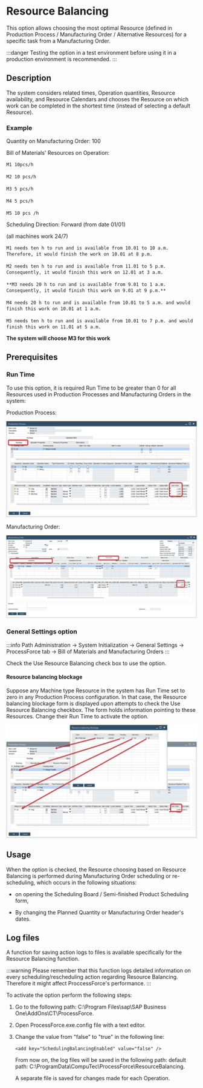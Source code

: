 # Resource Balancing

This option allows choosing the most optimal Resource (defined in Production Process / Manufacturing Order / Alternative Resources) for a specific task from a Manufacturing Order.

:::danger
Testing the option in a test environment before using it in a production environment is recommended.
:::

## Description

The system considers related times, Operation quantities, Resource availability, and Resource Calendars and chooses the Resource on which work can be completed in the shortest time (instead of selecting a default Resource).

### Example

Quantity on Manufacturing Order: 100

Bill of Materials' Resources on Operation:

    M1 10pcs/h

    M2 10 pcs/h

    M3 5 pcs/h

    M4 5 pcs/h

    M5 10 pcs /h

Scheduling Direction: Forward (from date 01/01)

(all machines work 24/7)

    M1 needs ten h to run and is available from 10.01 to 10 a.m. Therefore, it would finish the work on 10.01 at 8 p.m.

    M2 needs ten h to run and is available from 11.01 to 5 p.m. Consequently, it would finish this work on 12.01 at 3 a.m.

    **M3 needs 20 h to run and is available from 9.01 to 1 a.m. Consequently, it would finish this work on 9.01 at 9 p.m.**

    M4 needs 20 h to run and is available from 10.01 to 5 a.m. and would finish this work on 10.01 at 1 a.m.

    M5 needs ten h to run and is available from 10.01 to 7 p.m. and would finish this work on 11.01 at 5 a.m.


**The system will choose M3 for this work**

## Prerequisites

### Run Time

To use this option, it is required Run Time to be greater than 0 for all Resources used in Production Processes and Manufacturing Orders in the system:

Production Process:

![Production Process Runtime](./media/production-process-runtime.png)

Manufacturing Order:

![Manufacturing Order Run Time](./media/manufacturing-order-runtime.png)

### General Settings option

:::info Path
Administration → System Initialization → General Settings → ProcessForce tab → Bill of Materials and Manufacturing Orders
:::

Check the Use Resource Balancing check box to use the option.

#### Resource balancing blockage

Suppose any Machine type Resource in the system has Run Time set to zero in any Production Process configuration. In that case, the Resource balancing blockage form is displayed upon attempts to check the Use Resource Balancing checkbox. The form holds information pointing to these Resources. Change their Run Time to activate the option.

![Resource Balancing Blockage](./media/resource-balancing-blockage.png)

## Usage

When the option is checked, the Resource choosing based on Resource Balancing is performed during Manufacturing Order scheduling or re-scheduling, which occurs in the following situations:

- on opening the Scheduling Board / Semi-finished Product Scheduling form,

- By changing the Planned Quantity or Manufacturing Order header's dates.

## Log files

A function for saving action logs to files is available specifically for the Resource Balancing function.

:::warning
Please remember that this function logs detailed information on every scheduling/rescheduling action regarding Resource Balancing. Therefore it might affect ProccessForce's performance.
:::

To activate the option perform the following steps:

1. Go to the following path: C:\Program Files\sap\SAP Business One\AddOns\CT\ProcessForce.

2. Open ProcessForce.exe.config file with a text editor.

3. Change the value from "false" to "true" in the following line:

    ```
    <add key="SchedulingBalancingEnabled" value="false" />
    ```
    From now on, the log files will be saved in the following path: default path: C:\ProgramData\CompuTec\ProcessForce\ResourceBalancing.

    A separate file is saved for changes made for each Operation.